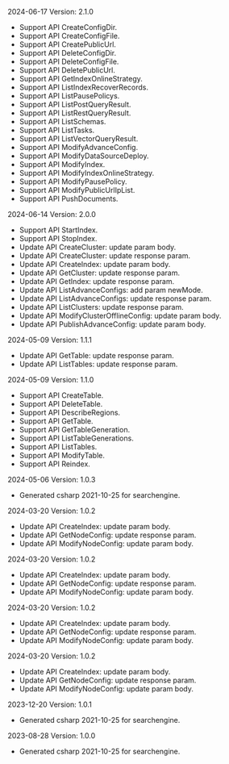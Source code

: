 2024-06-17 Version: 2.1.0
- Support API CreateConfigDir.
- Support API CreateConfigFile.
- Support API CreatePublicUrl.
- Support API DeleteConfigDir.
- Support API DeleteConfigFile.
- Support API DeletePublicUrl.
- Support API GetIndexOnlineStrategy.
- Support API ListIndexRecoverRecords.
- Support API ListPausePolicys.
- Support API ListPostQueryResult.
- Support API ListRestQueryResult.
- Support API ListSchemas.
- Support API ListTasks.
- Support API ListVectorQueryResult.
- Support API ModifyAdvanceConfig.
- Support API ModifyDataSourceDeploy.
- Support API ModifyIndex.
- Support API ModifyIndexOnlineStrategy.
- Support API ModifyPausePolicy.
- Support API ModifyPublicUrlIpList.
- Support API PushDocuments.


2024-06-14 Version: 2.0.0
- Support API StartIndex.
- Support API StopIndex.
- Update API CreateCluster: update param body.
- Update API CreateCluster: update response param.
- Update API CreateIndex: update param body.
- Update API GetCluster: update response param.
- Update API GetIndex: update response param.
- Update API ListAdvanceConfigs: add param newMode.
- Update API ListAdvanceConfigs: update response param.
- Update API ListClusters: update response param.
- Update API ModifyClusterOfflineConfig: update param body.
- Update API PublishAdvanceConfig: update param body.


2024-05-09 Version: 1.1.1
- Update API GetTable: update response param.
- Update API ListTables: update response param.


2024-05-09 Version: 1.1.0
- Support API CreateTable.
- Support API DeleteTable.
- Support API DescribeRegions.
- Support API GetTable.
- Support API GetTableGeneration.
- Support API ListTableGenerations.
- Support API ListTables.
- Support API ModifyTable.
- Support API Reindex.


2024-05-06 Version: 1.0.3
- Generated csharp 2021-10-25 for searchengine.

2024-03-20 Version: 1.0.2
- Update API CreateIndex: update param body.
- Update API GetNodeConfig: update response param.
- Update API ModifyNodeConfig: update param body.


2024-03-20 Version: 1.0.2
- Update API CreateIndex: update param body.
- Update API GetNodeConfig: update response param.
- Update API ModifyNodeConfig: update param body.


2024-03-20 Version: 1.0.2
- Update API CreateIndex: update param body.
- Update API GetNodeConfig: update response param.
- Update API ModifyNodeConfig: update param body.


2024-03-20 Version: 1.0.2
- Update API CreateIndex: update param body.
- Update API GetNodeConfig: update response param.
- Update API ModifyNodeConfig: update param body.


2023-12-20 Version: 1.0.1
- Generated csharp 2021-10-25 for searchengine.

2023-08-28 Version: 1.0.0
- Generated csharp 2021-10-25 for searchengine.

